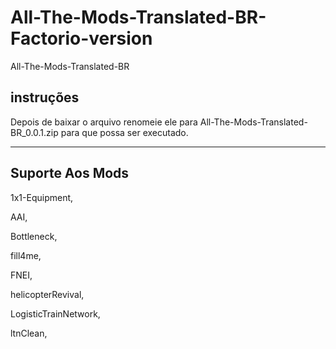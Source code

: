 # All-The-Mods-Translated-BR-Factorio-version
All-The-Mods-Translated-BR

## instruções
Depois de baixar o arquivo renomeie ele para
All-The-Mods-Translated-BR_0.0.1.zip
para que possa ser executado.

***

## Suporte Aos Mods

1x1-Equipment, 

AAI,

Bottleneck, 

fill4me, 

FNEI, 

helicopterRevival,

LogisticTrainNetwork,

ltnClean,
